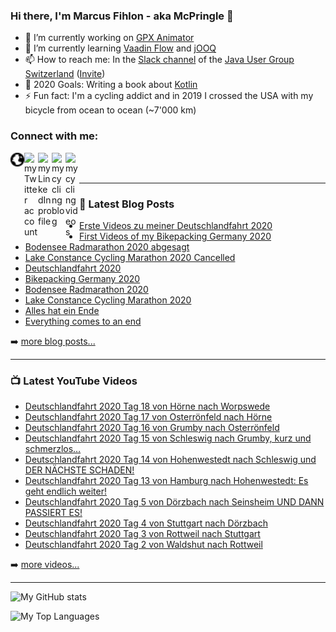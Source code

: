 ### Hi there, I'm Marcus Fihlon - aka McPringle 👋

- 🔭 I’m currently working on [GPX Animator](https://gpx-animator.app/)
- 🌱 I’m currently learning [Vaadin Flow](https://vaadin.com/docs/flow/Overview.html) and [jOOQ](https://www.jooq.org/)
- 📫 How to reach me: In the [Slack channel](https://jugch.slack.com/) of the [Java User Group Switzerland](https://www.jug.ch/) ([Invite](http://slack.jug.ch/))
- 🥅 2020 Goals: Writing a book about [Kotlin](https://kotlinlang.org/)
- ⚡ Fun fact: I'm a cycling addict and in 2019 I crossed the USA with my bicycle from ocean to ocean (~7'000 km)
<!--
- 👯 I’m looking to collaborate on ...
- 🤔 I’m looking for help with ...
- 💬 Ask me about ...
- 😄 Pronouns: ...
-->

### Connect with me:

[<img align="left" alt="my website" title="my website" width="22px" src="https://raw.githubusercontent.com/iconic/open-iconic/master/svg/globe.svg" />][website]
[<img align="left" alt="my Twitter account" title="my Twitter account" width="22px" src="https://cdn.jsdelivr.net/npm/simple-icons@v3/icons/twitter.svg" />][twitter]
[<img align="left" alt="my LinkedIn profile" title="my LinkedIn profile" width="22px" src="https://cdn.jsdelivr.net/npm/simple-icons@v3/icons/linkedin.svg" />][linkedin]
[<img align="left" alt="my cycling blog" title="my cycling blog" width="22px" src="https://cdn.jsdelivr.net/npm/simple-icons@v3/icons/wordpress.svg" />][blog]
[<img align="left" alt="my cycling videos" title="my cycling videos" width="22px" src="https://cdn.jsdelivr.net/npm/simple-icons@v3/icons/youtube.svg" />][youtube]

<br />
<br />

---

### 📕 Latest Blog Posts

<!-- FATMANCYCLING:START -->
- [Erste Videos zu meiner Deutschlandfahrt 2020](https://fatmancycling.tours/de/2020/08/11/Deutschlandfahrt-2020-Videos/)
- [First Videos of my Bikepacking Germany 2020](https://fatmancycling.tours/en/2020/08/11/Bikepacking-Germany-2020-Videos/)
- [Bodensee Radmarathon 2020 abgesagt](https://fatmancycling.tours/de/2020/08/08/Bodensee-Radmarathon-2020-abgesagt/)
- [Lake Constance Cycling Marathon 2020 Cancelled](https://fatmancycling.tours/en/2020/08/08/Lake-Constance-Cycling-Marathon-2020-cancelled/)
- [Deutschlandfahrt 2020](https://fatmancycling.tours/de/2020/06/25/Deutschlandfahrt-2020/)
- [Bikepacking Germany 2020](https://fatmancycling.tours/en/2020/06/25/Bikepacking-Germany-2020/)
- [Bodensee Radmarathon 2020](https://fatmancycling.tours/de/2020/02/16/Bodensee-Radmarathon-2020/)
- [Lake Constance Cycling Marathon 2020](https://fatmancycling.tours/en/2020/02/16/Lake-Constance-Cycling-Marathon-2020/)
- [Alles hat ein Ende](https://fatmancycling.tours/de/2019/11/03/Alles-hat-ein-Ende/)
- [Everything comes to an end](https://fatmancycling.tours/en/2019/11/03/Everything-comes-to-an-end/)
<!-- FATMANCYCLING:END -->

➡️ [more blog posts...][blog]

---

### 📺 Latest YouTube Videos

<!-- YOUTUBE:START -->
- [Deutschlandfahrt 2020 Tag 18 von Hörne nach Worpswede](https://www.youtube.com/watch?v=g1LfOt1fc8g)
- [Deutschlandfahrt 2020 Tag 17 von Osterrönfeld nach Hörne](https://www.youtube.com/watch?v=iYQa4ha3GoI)
- [Deutschlandfahrt 2020 Tag 16 von Grumby nach Osterrönfeld](https://www.youtube.com/watch?v=u9OyWnEaZE8)
- [Deutschlandfahrt 2020 Tag 15 von Schleswig nach Grumby, kurz und schmerzlos…](https://www.youtube.com/watch?v=7JhdH2SgqoQ)
- [Deutschlandfahrt 2020 Tag 14 von Hohenwestedt nach Schleswig und DER NÄCHSTE SCHADEN!](https://www.youtube.com/watch?v=Ld-FcvrHs9I)
- [Deutschlandfahrt 2020 Tag 13 von Hamburg nach Hohenwestedt: Es geht endlich weiter!](https://www.youtube.com/watch?v=tM6tcSbjv_Y)
- [Deutschlandfahrt 2020 Tag 5 von Dörzbach nach Seinsheim UND DANN PASSIERT ES!](https://www.youtube.com/watch?v=iVD8_h7P_hk)
- [Deutschlandfahrt 2020 Tag 4 von Stuttgart nach Dörzbach](https://www.youtube.com/watch?v=UtDSmkUbcbw)
- [Deutschlandfahrt 2020 Tag 3 von Rottweil nach Stuttgart](https://www.youtube.com/watch?v=VBOjBTA7-S8)
- [Deutschlandfahrt 2020 Tag 2 von Waldshut nach Rottweil](https://www.youtube.com/watch?v=-OeIa3PR3Fk)
<!-- YOUTUBE:END -->

➡️ [more videos...][youtube]

---

![My GitHub stats](https://github-readme-stats.vercel.app/api?username=McPringle&count_private=true&show_icons=true)

![My Top Languages](https://github-readme-stats.vercel.app/api/top-langs/?username=McPringle&langs_count=5)

[website]: https://fihlon.swiss/
[twitter]: https://twitter.com/McPringle
[linkedin]: https://www.linkedin.com/in/fihlon/
[blog]: https://fatmancycling.tours/
[youtube]: https://www.youtube.com/channel/UCVPiWk3TEQtNnuRFmYnafyw
